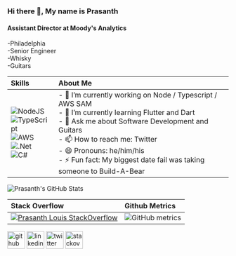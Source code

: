 ### Hi there 👋, My name is Prasanth
#### Assistant Director at Moody's Analytics

-Philadelphia
<br>
-Senior Engineer
<br>
-Whisky
<br>
-Guitars

Skills           |  About Me
:-------------------------|:-------------------------
![NodeJS](https://img.shields.io/badge/node.js-6DA55F?style=for-the-badge&logo=node.js&logoColor=white)<br>![TypeScript](https://img.shields.io/badge/typescript-%23007ACC.svg?style=for-the-badge&logo=typescript&logoColor=white)<br>![AWS](https://img.shields.io/badge/AWS-%23FF9900.svg?style=for-the-badge&logo=amazon-aws&logoColor=white)<br>![.Net](https://img.shields.io/badge/.NET-5C2D91?style=for-the-badge&logo=.net&logoColor=white)<br>![C#](https://img.shields.io/badge/c%23-%23239120.svg?style=for-the-badge&logo=c-sharp&logoColor=white)<br> |- 🔭 I’m currently working on Node / Typescript / AWS SAM<br>- 🌱 I’m currently learning Flutter and Dart<br>- 💬 Ask me about Software Development and Guitars <br>- 📫 How to reach me: Twitter<br>- 😄 Pronouns: he/him/his <br>- ⚡ Fun fact: My biggest date fail was taking someone to Build-A-Bear 

<img src="https://github-readme-stats.vercel.app/api?username=prasanthlouis&show_icons=true&line_height=27&count_private=true&title_color=ffffff&text_color=c9cacc&icon_color=2bbc8a&bg_color=1d1f21" alt="Prasanth's GitHub Stats" />

Stack Overflow            |  Github Metrics
:-------------------------|:-------------------------
[![Prasanth Louis StackOverflow](https://github-readme-stackoverflow.vercel.app/?userID=3293761)](https://stackoverflow.com/users/3293761/prasanth-louis)  | ![GitHub metrics](https://metrics.lecoq.io/prasanthlouis)

[<img src='https://cdn.jsdelivr.net/npm/simple-icons@3.0.1/icons/github.svg' alt='github' height='40'>](https://github.com/prasanthlouis)  [<img src='https://cdn.jsdelivr.net/npm/simple-icons@3.0.1/icons/linkedin.svg' alt='linkedin' height='40'>](https://www.linkedin.com/in/prasanthlouis/)  [<img src='https://cdn.jsdelivr.net/npm/simple-icons@3.0.1/icons/twitter.svg' alt='twitter' height='40'>](https://twitter.com/prasanthlouis)  [<img src='https://cdn.jsdelivr.net/npm/simple-icons@3.0.1/icons/stackoverflow.svg' alt='stackoverflow' height='40'>](https://stackoverflow.com/users/3293761)  

[1.1]: http://i.imgur.com/tXSoThF.png (twitter icon with padding)
[2.1]: http://i.imgur.com/0o48UoR.png (github icon with padding)

<!-- icons without padding --> 

[1.2]: http://i.imgur.com/wWzX9uB.png (My Twitter)
[2.2]: http://i.imgur.com/9I6NRUm.png (github icon without padding)
[3.2]: https://raw.githubusercontent.com/MartinHeinz/MartinHeinz/master/linkedin-3-16.png (My LinkedIn)

<!-- links to your social media accounts -->
[2]: https://github.com/prasanthlouis
